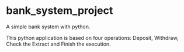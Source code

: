 # bank_system_project
A simple bank system with python.

This python application is based on four operations: Deposit, Withdraw, Check the Extract and Finish the execution.
